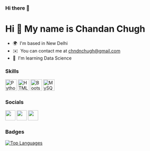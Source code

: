 ### Hi there 👋

<!--
**chndnchugh/chndnchugh** is a ✨ _special_ ✨ repository because its `README.md` (this file) appears on your GitHub profile.
-->

Hi 👋 My name is Chandan Chugh
==============================

* 🌍  I'm based in New Delhi
* ✉️  You can contact me at [chndnchugh@gmail.com](mailto:chndnchugh@gmail.com)
* 🧠  I'm learning Data Science

### Skills

<p align="left">
<a href="https://www.python.org/" target="_blank" rel="noreferrer"><img src="https://raw.githubusercontent.com/danielcranney/readme-generator/main/public/icons/skills/python-colored.svg" width="36" height="36" alt="Python" /></a>
<a href="https://developer.mozilla.org/en-US/docs/Glossary/HTML5" target="_blank" rel="noreferrer"><img src="https://raw.githubusercontent.com/danielcranney/readme-generator/main/public/icons/skills/html5-colored.svg" width="36" height="36" alt="HTML5" /></a>
<a href="https://getbootstrap.com/" target="_blank" rel="noreferrer"><img src="https://raw.githubusercontent.com/danielcranney/readme-generator/main/public/icons/skills/bootstrap-colored.svg" width="36" height="36" alt="Bootstrap" /></a>
<a href="https://www.mysql.com/" target="_blank" rel="noreferrer"><img src="https://raw.githubusercontent.com/danielcranney/readme-generator/main/public/icons/skills/mysql-colored.svg" width="36" height="36" alt="MySQL" /></a>
</p>


### Socials

<p align="left"> <a href="https://www.github.com/chndnchugh" target="_blank" rel="noreferrer"><img src="https://raw.githubusercontent.com/danielcranney/readme-generator/main/public/icons/socials/github.svg" width="32" height="32" /></a> <a href="https://www.linkedin.com/in/chndnchugh/" target="_blank" rel="noreferrer"><img src="https://raw.githubusercontent.com/danielcranney/readme-generator/main/public/icons/socials/linkedin.svg" width="32" height="32" /></a> <a href="https://www.twitter.com/chandan_chugh" target="_blank" rel="noreferrer"><img src="https://raw.githubusercontent.com/danielcranney/readme-generator/main/public/icons/socials/twitter.svg" width="32" height="32" /></a></p>

### Badges
<!-- 
<b>My GitHub Stats</b> -->

<!-- <a href="http://www.github.com/chndnchugh"><img src="https://github-readme-stats.vercel.app/api?username=chndnchugh&show_icons=true&hide=stars,&count_private=true&title_color=0891b2&text_color=ffffff&icon_color=0891b2&bg_color=1c1917&hide_border=true&show_icons=true" alt="chndnchugh's GitHub stats" /></a> -->
<!-- https://github-readme-stats.vercel.app/api/pin/?username=chndnchugh&repo=github-readme-stats)](https://github.com/chndnchugh/github-readme-stats -->

<a href="https://github.com/chndnchugh" align="left"><img src="https://github-readme-stats.vercel.app/api/top-langs/?username=chndnchugh&langs_count=10&title_color=0891b2&text_color=ffffff&icon_color=0891b2&bg_color=1c1917&hide_border=true&locale=en&custom_title=Top%20%Languages" alt="Top Languages" /></a>

